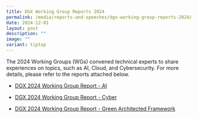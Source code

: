 ```yaml
---
title: DGX Working Group Reports 2024
permalink: /media/reports-and-speeches/dgx-working-group-reports-2024/
date: 2024-12-01
layout: post
description: ""
image: ""
variant: tiptap
---
```

<p>The 2024 Working Groups (WGs) convened technical experts to share experiences
on topics, such as AI, Cloud, and Cybersecurity. For more details, please
refer to the reports attached below.</p>
<ul data-tight="true" class="tight">
<li>
<p><a href="/files/media/Reports/DGX_2024_AI_Working_Group_Report.pdf" rel="noopener nofollow" target="_blank">DGX 2024 Working Group Report - AI</a>
</p>
</li>
<li>
<p><a href="/files/media/Reports/DGX_2024_Cyber_Working_Group_Report.pdf" rel="noopener nofollow" target="_blank">DGX 2024 Working Group Report - Cyber</a>
</p>
</li>
<li>
<p><a href="/files/media/Reports/DGX_2024_Green_Architected_Framework_Report.pdf" rel="noopener nofollow" target="_blank">DGX 2024 Working Group Report - Green Architected Framework</a>
</p>
</li>
</ul>
<p></p>